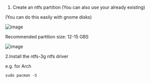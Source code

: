 1. Create an ntfs partition (You can also use your already existing)

(You can do this easily with gnome disks)

![image](https://github.com/user-attachments/assets/5a162e0d-f1ab-4997-8a75-6019600c723e)

Recommended partition size: 12-15 GBS

![image](https://github.com/user-attachments/assets/25ea69c7-a00f-4f33-9c46-df63f0398331)

2.Install the ntfs-3g ntfs driver

e.g. for Arch

```
sudo pacman -S
```
